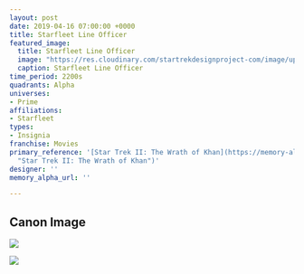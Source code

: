 ```yaml
---
layout: post
date: 2019-04-16 07:00:00 +0000
title: Starfleet Line Officer
featured_image:
  title: Starfleet Line Officer
  image: "https://res.cloudinary.com/startrekdesignproject-com/image/upload/v1555444527/StarfleetLineOfficer.png"
  caption: Starfleet Line Officer
time_period: 2200s
quadrants: Alpha
universes:
- Prime
affiliations:
- Starfleet
types:
- Insignia
franchise: Movies
primary_reference: '[Star Trek II: The Wrath of Khan](https://memory-alpha.fandom.com/wiki/Star_Trek_II:_The_Wrath_of_Khan
  "Star Trek II: The Wrath of Khan")'
designer: ''
memory_alpha_url: ''

---
```

## Canon Image

![](https://res.cloudinary.com/startrekdesignproject-com/image/upload/v1555444527/StarfleetLineOfficer2.jpg)

![](https://res.cloudinary.com/startrekdesignproject-com/image/upload/v1555444527/StarfleetLineOfficer1.jpg)